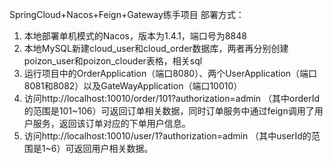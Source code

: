 SpringCloud+Nacos+Feign+Gateway练手项目
部署方式：

 1. 本地部署单机模式的Nacos，版本为1.4.1，端口号为8848
 2. 本地MySQL新建cloud_user和cloud_order数据库，两者再分别创建poizon_user和poizon_clouder表格，相关sql
 3. 运行项目中的OrderApplication（端口8080）、两个UserApplication（端口8081和8082）以及GateWayApplication（端口10010）
 4. 访问http://localhost:10010/order/101?authorization=admin （其中orderId的范围是101~106）可返回订单相关数据，同时订单服务中通过feign调用了用户服务，返回该订单对应的下单用户信息。
 5. 访问http://localhost:10010/user/1?authorization=admin （其中userId的范围是1~6）可返回用户相关数据。
